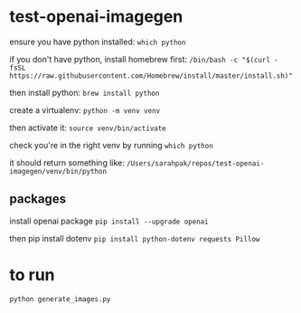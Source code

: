 # test-openai-imagegen


ensure you have python installed:
`which python`

if you don't have python, install homebrew first: 
`/bin/bash -c "$(curl -fsSL https://raw.githubusercontent.com/Homebrew/install/master/install.sh)"`

then install python:
`brew install python`

create a virtualenv:
`python -m venv venv`

then activate it:
`source venv/bin/activate`

check you're in the right venv by running
`which python`

it should return something like: 
`/Users/sarahpak/repos/test-openai-imagegen/venv/bin/python`


## packages
install openai package
`pip install --upgrade openai`

then pip install dotenv
`pip install python-dotenv requests Pillow`


# to run
`python generate_images.py`
